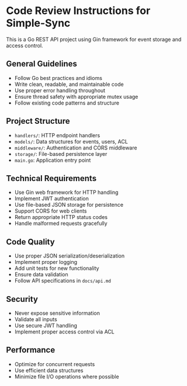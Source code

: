 # Code Review Instructions for Simple-Sync

This is a Go REST API project using Gin framework for event storage and access control.

## General Guidelines
- Follow Go best practices and idioms
- Write clean, readable, and maintainable code
- Use proper error handling throughout
- Ensure thread safety with appropriate mutex usage
- Follow existing code patterns and structure

## Project Structure
- `handlers/`: HTTP endpoint handlers
- `models/`: Data structures for events, users, ACL
- `middleware/`: Authentication and CORS middleware
- `storage/`: File-based persistence layer
- `main.go`: Application entry point

## Technical Requirements
- Use Gin web framework for HTTP handling
- Implement JWT authentication
- Use file-based JSON storage for persistence
- Support CORS for web clients
- Return appropriate HTTP status codes
- Handle malformed requests gracefully

## Code Quality
- Use proper JSON serialization/deserialization
- Implement proper logging
- Add unit tests for new functionality
- Ensure data validation
- Follow API specifications in `docs/api.md`

## Security
- Never expose sensitive information
- Validate all inputs
- Use secure JWT handling
- Implement proper access control via ACL

## Performance
- Optimize for concurrent requests
- Use efficient data structures
- Minimize file I/O operations where possible